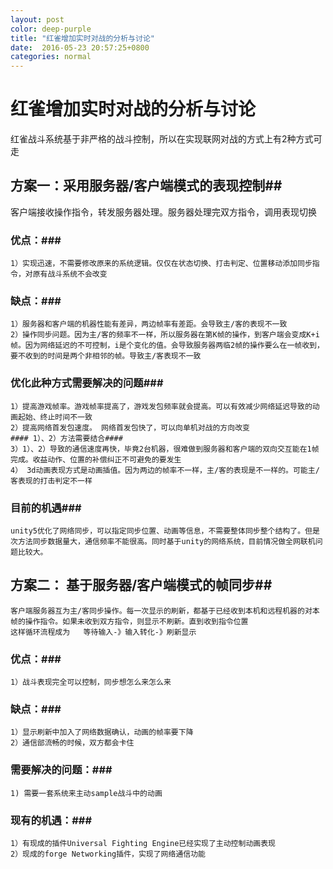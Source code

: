 ```yaml
---
layout: post
color: deep-purple
title: "红雀增加实时对战的分析与讨论"
date:  2016-05-23 20:57:25+0800
categories: normal
---
```

# 红雀增加实时对战的分析与讨论

红雀战斗系统基于非严格的战斗控制，所以在实现联网对战的方式上有2种方式可走

## 方案一：采用服务器/客户端模式的表现控制##

   客户端接收操作指令，转发服务器处理。服务器处理完双方指令，调用表现切换

### 优点：###

    1）实现迅速，不需要修改原来的系统逻辑。仅仅在状态切换、打击判定、位置移动添加同步指令，对原有战斗系统不会改变

### 缺点：###

    1）服务器和客户端的机器性能有差异，两边帧率有差距。会导致主/客的表现不一致
    2）操作同步问题。因为主/客的频率不一样，所以服务器在第K帧的操作，到客户端会变成K+i帧。因为网络延迟的不可控制，i是个变化的值。会导致服务器两临2帧的操作要么在一帧收到，要不收到的时间是两个非相邻的帧。导致主/客表现不一致

### 优化此种方式需要解决的问题###

    1）提高游戏帧率。游戏帧率提高了，游戏发包频率就会提高。可以有效减少网络延迟导致的动画起始、终止时间不一致
    2）提高网络首发包速度。 网络首发包快了，可以向单机对战的方向改变
    #### 1）、2）方法需要结合####
    3）1）、2）导致的通信速度再快，毕竟2台机器，很难做到服务器和客户端的双向交互能在1帧完成。收益动作、位置的补偿纠正不可避免的要发生
    4） 3d动画表现方式是动画插值。因为两边的帧率不一样，主/客的表现是不一样的。可能主/客表现的打击判定不一样

### 目前的机遇###

    unity5优化了网络同步，可以指定同步位置、动画等信息，不需要整体同步整个结构了。但是次方法同步数据量大，通信频率不能很高。同时基于unity的网络系统，目前情况做全网联机问题比较大。


## 方案二： 基于服务器/客户端模式的帧同步##

    客户端服务器互为主/客同步操作。每一次显示的刷新，都基于已经收到本机和远程机器的对本帧的操作指令。如果未收到双方指令，则显示不刷新。直到收到指令位置
    这样循环流程成为   等待输入-》输入转化-》刷新显示

### 优点：###

    1）战斗表现完全可以控制，同步想怎么来怎么来

### 缺点：###

    1）显示刷新中加入了网络数据确认，动画的帧率要下降
    2）通信部流畅的时候，双方都会卡住

### 需要解决的问题：###

    1) 需要一套系统来主动sample战斗中的动画

### 现有的机遇：###

    1）有现成的插件Universal Fighting Engine已经实现了主动控制动画表现
    2）现成的forge Networking插件，实现了网络通信功能
    